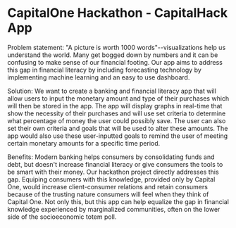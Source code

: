 # **CapitalOne Hackathon - CapitalHack App**

Problem statement: "A picture is worth 1000 words"--visualizations help us understand the world. Many get bogged down by numbers and it can be confusing to make sense of our financial footing. Our app aims to address this gap in financial literacy by including forecasting technology by implementing machine learning and an easy to use dashboard. 

Solution: We want to create a banking and financial literacy app that will allow users to input the monetary amount and type of their purchases which will then be stored in the app. The app will display graphs in real-time that show the necessity of their purchases and will use set criteria to determine what percentage of money the user could possibly save. The user can also set their own criteria and goals that will be used to alter these amounts. The app would also use these user-inputted goals to remind the user of meeting certain monetary amounts for a specific time period. 

Benefits: Modern banking helps consumers by consolidating funds and debt, but doesn't increase financial literacy or give consumers the tools to be smart with their money. Our hackathon project directly addresses this gap. Equiping consumers with this knowledge, provided only by Capital One, would increase client-consumer relations and retain consumers because of the trusting nature consumers will feel when they think of Capital One. Not only this, but this app can help equalize the gap in financial knowledge experienced by marginalized communities, often on the lower side of the socioeconomic totem poll. 



